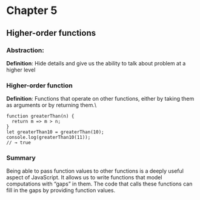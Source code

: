 # Chapter 5
## Higher-order functions

### Abstraction:
<b>Definition</b>: Hide details and give us the ability to talk about problem at a higher level


### Higher-order function
<b>Definition</b>: Functions that operate on other functions, either by taking them as arguments or by returning them.\

```
function greaterThan(n) {
  return m => m > n;
}
let greaterThan10 = greaterThan(10);
console.log(greaterThan10(11));
// → true
```

### Summary
Being able to pass function values to other functions is a deeply useful aspect of JavaScript. It allows us to write functions that model computations with “gaps” in them. The code that calls these functions can fill in the gaps by providing function values.


